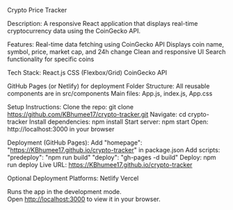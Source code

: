 Crypto Price Tracker

Description: A responsive React application that displays real-time cryptocurrency data using the CoinGecko API.

Features:
Real-time data fetching using CoinGecko API
Displays coin name, symbol, price, market cap, and 24h change
Clean and responsive UI
Search functionality for specific coins

Tech Stack:
React.js
CSS (Flexbox/Grid)
CoinGecko API

GitHub Pages (or Netlify) for deployment
Folder Structure:
All reusable components are in src/components
Main files: App.js, index.js, App.css

Setup Instructions:
Clone the repo: git clone https://github.com/KBhumee17/crypto-tracker.git
Navigate: cd crypto-tracker
Install dependencies: npm install
Start server: npm start
Open: http://localhost:3000 in your browser

Deployment (GitHub Pages):
Add "homepage": "https://KBhumee17.github.io/crypto-tracker" in package.json
Add scripts:
"predeploy": "npm run build"
"deploy": "gh-pages -d build"
Deploy: npm run deploy
Live URL: https://KBhumee17.github.io/crypto-tracker

Optional Deployment Platforms:
Netlify
Vercel

Runs the app in the development mode.\
Open [http://localhost:3000](http://localhost:3000) to view it in your browser.


